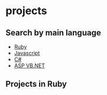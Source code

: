 # projects

## Search by main language

* [Ruby](#Ruby)
* [Javascript](#Javascript)
* [C#](#csharp)
* [ASP VB.NET](#asp)

## <a name="ruby">Projects in Ruby</a>

